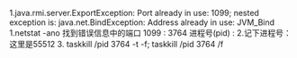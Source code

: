 1.java.rmi.server.ExportException: Port already in use: 1099; nested exception is: 
	java.net.BindException: Address already in use: JVM_Bind
	    1.netstat -ano  找到错误信息中的端口 1099 : 3764  进程号(pid)  : 
	    2.记下进程号：这里是55512
	    3. taskkill /pid 3764 -t -f;  taskkill /pid 3764 /f